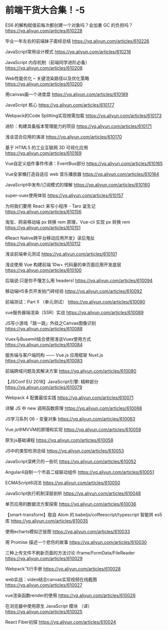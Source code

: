 # 前端干货大合集！-5

ES6 的解构赋值前每次都创建一个对象吗？会加重 GC 的负担吗？ https://yq.aliyun.com/articles/610228

毕业一年左右的前端妹子面经总结 https://yq.aliyun.com/articles/610226

JavaScript常用设计模式 https://yq.aliyun.com/articles/610216

JavaScript 内存机制（前端同学进阶必备） https://yq.aliyun.com/articles/610208

Web性能优化 – 关键渲染路径以及优化策略 https://yq.aliyun.com/articles/610200

用canvas画一个进度盘 https://yq.aliyun.com/articles/610189

JavaScript 核心 https://yq.aliyun.com/articles/610177

Webpack的Code Splitting实现按需加载 https://yq.aliyun.com/articles/610173

进阶：构建具备版本管理能力的项目 https://yq.aliyun.com/articles/610171

浅谈混合应用的演进 https://yq.aliyun.com/articles/610170

基于 HTML5 的工业互联网 3D 可视化应用 https://yq.aliyun.com/articles/610169

Vue自定义组件事件传递：EventBus部分 https://yq.aliyun.com/articles/610165

Vue全家桶打造自适应 web 音乐播放器 https://yq.aliyun.com/articles/610164

JavaScript中发布/订阅模式的理解 https://yq.aliyun.com/articles/610160

super-vuex使用体验 https://yq.aliyun.com/articles/610157

为何我们要用 React 来写小程序 - Taro 诞生记 https://yq.aliyun.com/articles/610156

淘宝、网易移动端 px 转换 rem 原理，Vue-cli 实现 px 转换 rem https://yq.aliyun.com/articles/610151

《React Native跨平台移动应用开发》读后鬼扯 https://yq.aliyun.com/articles/610112

浅谈前端单元测试 https://yq.aliyun.com/articles/610101

浅谈使用 Vue 构建前端 10w+ 代码量的单页面应用开发底层 https://yq.aliyun.com/articles/610100

后端说:只是你不懂怎么用 headers! https://yq.aliyun.com/articles/610094

移动端H5多页开发拍门砖经验 https://yq.aliyun.com/articles/610092

前端测试：Part II （单元测试） https://yq.aliyun.com/articles/610090

vue服务器端渲染（SSR）实战 https://yq.aliyun.com/articles/610089

JS写小游戏「跳一跳」外挂之Canvas图像识别 https://yq.aliyun.com/articles/610088

Vuex与Busemit结合使用浅谈Vuex使用方式 https://yq.aliyun.com/articles/610084

服务端与客户端同构 —— Vue.js 应用框架 Nuxt.js https://yq.aliyun.com/articles/610083

前端跨域问题及其解决方案 https://yq.aliyun.com/articles/610080

【JSConf EU 2018】JavaScript引擎: 精粹部分 https://yq.aliyun.com/articles/610079

Webpack 4 配置最佳实践 https://yq.aliyun.com/articles/610071

详解 JS 中 new 调用函数原理 https://yq.aliyun.com/articles/610068

JS学习系列 06 - 变量对象 https://yq.aliyun.com/articles/610063

Vue.js中MVVM的原理和实现 https://yq.aliyun.com/articles/610059

原生js基础课程 https://yq.aliyun.com/articles/610058

JS中的类型检测总结 https://yq.aliyun.com/articles/610053

JavaScript深拷贝的一些坑 https://yq.aliyun.com/articles/610052

Angular4自制一个市县二级联动组件 https://yq.aliyun.com/articles/610051

ECMAScript6词法 https://yq.aliyun.com/articles/610050

JavaScript执行机制深层剖析 https://yq.aliyun.com/articles/610048

单页应用的数据流方案探索 https://yq.aliyun.com/articles/610036

【smart-transform】取自 Atom 的 babeljs/coffeescript/typescript 智能转 es5 库 https://yq.aliyun.com/articles/610035

使用echarts模拟迁徙图 https://yq.aliyun.com/articles/610033

用 Promise 描述一个悲伤的故事 https://yq.aliyun.com/articles/610030

三种上传文件不刷新页面的方法讨论 iframe/FormData/FileReader https://yq.aliyun.com/articles/610029

Webpack飞行手册 https://yq.aliyun.com/articles/610028

web实战：video结合canvas实现视频在线截图 https://yq.aliyun.com/articles/610027

vue渲染函数render的使用 https://yq.aliyun.com/articles/610026

在浏览器中使用原生 JavaScript 模块 （译）https://yq.aliyun.com/articles/610025

React Fiber初探 https://yq.aliyun.com/articles/610024
